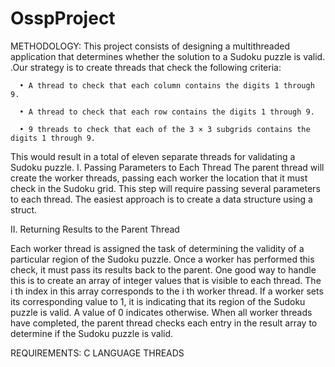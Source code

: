 # OsspProject
METHODOLOGY:
 This project consists of designing a multithreaded application that determines whether the solution to a Sudoku puzzle is valid.
.Our strategy is to create threads that check the following criteria:

      • A thread to check that each column contains the digits 1 through 9.

      • A thread to check that each row contains the digits 1 through 9.

      • 9 threads to check that each of the 3 × 3 subgrids contains the digits 1 through 9.

This would result in a total of eleven separate threads for validating a Sudoku puzzle. 
 I. Passing Parameters to Each Thread
The parent thread will create the worker threads, passing each worker the location that it must check in the Sudoku grid. 
This step will require passing several parameters to each thread. The easiest approach is to create a data structure using a struct.

 II. Returning Results to the Parent Thread

  Each worker thread is assigned the task of determining the validity of a particular region of the Sudoku puzzle. Once a worker has performed this check, it must pass its results back to the parent. One good way to handle this is to create an array of integer values that is visible to each thread. The i th index in this array corresponds to the i th worker thread. If a worker sets its corresponding value to 1, it is indicating that its region of the Sudoku puzzle is valid. A value of 0 indicates otherwise. When all worker threads have completed, the parent thread checks each entry in the result array to determine if the Sudoku puzzle is valid.


REQUIREMENTS:
C LANGUAGE
THREADS
